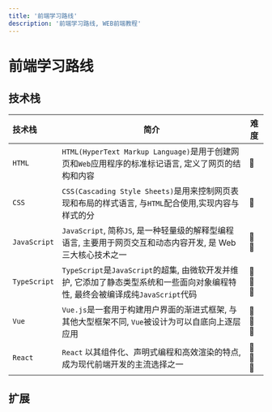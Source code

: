 ```yaml
---
title: '前端学习路线'
description: '前端学习路线, WEB前端教程'
---
```


# 前端学习路线

## 技术栈

| 技术栈       | 简介                                                                                                                             | 难度         |
| :----------- | -------------------------------------------------------------------------------------------------------------------------------- | ------------ |
| `HTML`       | `HTML(HyperText Markup Language)`是用于创建网页和`Web`应用程序的标准标记语言, 定义了网页的结构和内容                             | 🌟          |
| `CSS`        | `CSS(Cascading Style Sheets)`是用来控制网页表现和布局的样式语言, 与`HTML`配合使用,实现内容与样式的分                             | 🌟       |
| `JavaScript` | `JavaScript`, 简称`JS`, 是一种轻量级的解释型编程语言, 主要用于网页交互和动态内容开发, 是 Web 三大核心技术之一                    | 🌟🌟    |
| `TypeScript` | `TypeScript`是`JavaScript`的超集, 由微软开发并维护, 它添加了静态类型系统和一些面向对象编程特性, 最终会被编译成纯`JavaScript`代码 | 🌟🌟🌟 |
| `Vue`        | `Vue.js`是一套用于构建用户界面的渐进式框架, 与其他大型框架不同, `Vue`被设计为可以自底向上逐层应用                                | 🌟🌟🌟 |
| `React`      | `React` 以其组件化、声明式编程和高效渲染的特点, 成为现代前端开发的主流选择之一                                                   | 🌟🌟🌟    |

## 扩展
